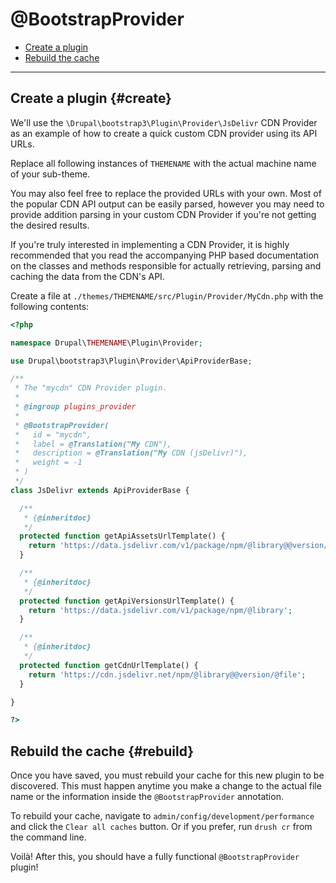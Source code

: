 <!-- @file Documentation for the @BootstrapProvider annotated plugin. -->
<!-- @defgroup -->
<!-- @ingroup -->
# @BootstrapProvider

- [Create a plugin](#create)
- [Rebuild the cache](#rebuild)

---

## Create a plugin {#create}

We'll use the `\Drupal\bootstrap3\Plugin\Provider\JsDelivr` CDN Provider as an
example of how to create a quick custom CDN provider using its API URLs.

Replace all following instances of `THEMENAME` with the actual machine name of
your sub-theme.

You may also feel free to replace the provided URLs with your own. Most of the
popular CDN API output can be easily parsed, however you may need to provide
addition parsing in your custom CDN Provider if you're not getting the desired
results.

If you're truly interested in implementing a CDN Provider, it is highly
recommended that you read the accompanying PHP based documentation on the
classes and methods responsible for actually retrieving, parsing and caching
the data from the CDN's API.

Create a file at `./themes/THEMENAME/src/Plugin/Provider/MyCdn.php` with the
following contents:

```php
<?php

namespace Drupal\THEMENAME\Plugin\Provider;

use Drupal\bootstrap3\Plugin\Provider\ApiProviderBase;

/**
 * The "mycdn" CDN Provider plugin.
 *
 * @ingroup plugins_provider
 *
 * @BootstrapProvider(
 *   id = "mycdn",
 *   label = @Translation("My CDN"),
 *   description = @Translation("My CDN (jsDelivr)"),
 *   weight = -1
 * )
 */
class JsDelivr extends ApiProviderBase {

  /**
   * {@inheritdoc}
   */
  protected function getApiAssetsUrlTemplate() {
    return 'https://data.jsdelivr.com/v1/package/npm/@library@@version/flat';
  }

  /**
   * {@inheritdoc}
   */
  protected function getApiVersionsUrlTemplate() {
    return 'https://data.jsdelivr.com/v1/package/npm/@library';
  }

  /**
   * {@inheritdoc}
   */
  protected function getCdnUrlTemplate() {
    return 'https://cdn.jsdelivr.net/npm/@library@@version/@file';
  }

}

?>
```

## Rebuild the cache {#rebuild}

Once you have saved, you must rebuild your cache for this new plugin to be
discovered. This must happen anytime you make a change to the actual file name
or the information inside the `@BootstrapProvider` annotation.

To rebuild your cache, navigate to `admin/config/development/performance` and
click the `Clear all caches` button. Or if you prefer, run `drush cr` from the
command line.

Voilà! After this, you should have a fully functional `@BootstrapProvider`
plugin!
